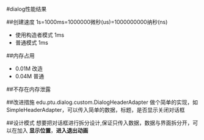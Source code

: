 #dialog性能结果

##创建速度 
1s=1000ms=1000000微秒(us)=1000000000纳秒(ns)

- 使用构造者模式 1ms
- 普通模式 1ms

##内存占用

- 0.01M 改造
- 0.04M 普通

##不存在内存泄露

##改进措施
edu.ptu.dialog.custom.DialogHeaderAdapter 做个简单的实现，如SimpleHeaderAdapter，可以传入简单的数据，标题，是否显示关闭对话框

##设计模式
想要把对话框进行拆分设计,保证只传入数据，数据与界面拆分开，可以在加入 **显示位置**，**进入退出动画**